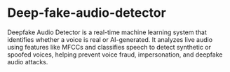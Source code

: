 # Deep-fake-audio-detector
Deepfake Audio Detector is a real-time machine learning system that identifies whether a voice is real or AI-generated. It analyzes live audio using features like MFCCs and classifies speech to detect synthetic or spoofed voices, helping prevent voice fraud, impersonation, and deepfake audio attacks.
